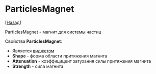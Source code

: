 # ParticlesMagnet

[[Назад](@MenuBar.MenuCreate)]

ParticlesMagnet - магнит для системы частиц

Свойства **ParticlesMagnet**:

* Является [виджетом](@Node.Widget)
* **Shape** - форма области притяжения магнита
* **Attenuation** - коэффицицент затухания силы притяжения магнита
* **Strength** - сила магнита
